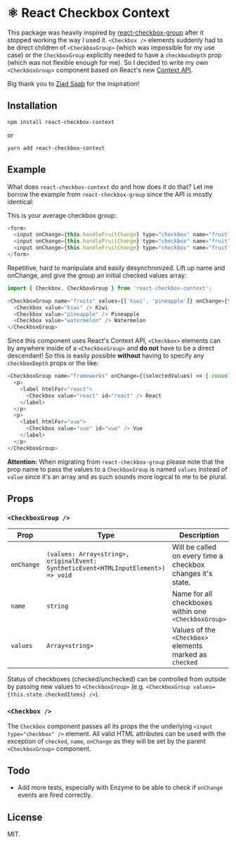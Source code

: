 # ⚛ React Checkbox Context

This package was heavily inspired by [react-checkbox-group](https://github.com/ziad-saab/react-checkbox-group) after it stopped working the way I used it. `<Checkbox />` elements suddenly had to be direct children of `<CheckboxGroup>` (which was impossible for my use case) or the `CheckboxGroup` explicitly needed to have a `checkboxDepth` prop (which was not flexible enough for me). So I decided to write my own `<CheckboxGroup>` component based on React's new [Context API](https://reactjs.org/docs/context.html).

Big thank you to [Ziad Saab](https://github.com/ziad-saab) for the inspiration!

## Installation
```
npm install react-checkbox-context
```
or

```
yarn add react-checkbox-context
```

## Example

What does `react-checkbox-context` do and how does it do that? Let me borrow the example from `react-checkbox-group` since the API is mostly identical:

This is your average checkbox group:

```js
<form>
  <input onChange={this.handleFruitChange} type="checkbox" name="fruit" value="apple" /> Apple
  <input onChange={this.handleFruitChange} type="checkbox" name="fruit" value="orange" /> Orange
  <input onChange={this.handleFruitChange} type="checkbox" name="fruit" value="watermelon" /> Watermelon
</form>
```

Repetitive, hard to manipulate and easily desynchronized. Lift up name and onChange, and give the group an initial checked values array:

```js
import { Checkbox, CheckboxGroup } from 'react-checkbox-context';

<CheckboxGroup name="fruits" values={['kiwi', 'pineapple']} onChange={this.fruitsChanged}>
  <Checkbox value="kiwi" /> Kiwi
  <Checkbox value="pineapple" /> Pineapple
  <Checkbox value="watermelon" /> Watermelon
</CheckboxGroup>
```

Since this component uses React's Context API, `<Checkbox>` elements can by anywhere inside of a `<CheckboxGroup>` and **do not** have to be a direct descendant! So this is easily possible **without** having to specify any `checkboxDepth` props or the like:

```js
<CheckboxGroup name="frameworks" onChange={(selectedValues) => { console.log(selectedValues); }}>
  <p>
    <label htmlFor="react">
      <Checkbox value="react" id="react" /> React
    </label>
  </p>
  <p>
    <label htmlFor="vue">
      <Checkbox value="vue" id="vue" /> Vue
    </label>
  </p>
</CheckboxGroup>
```

**Attention:** When migrating from `react-checkbox-group` please note that the prop name to pass the values to a `CheckboxGroup` is named `values` instead of `value` since it's an array and as such sounds more logical to me to be plural.

## Props

### `<CheckboxGroup />`

| Prop  | Type | Description  |
|-|-|-|
| `onChange` | `(values: Array<string>, originalEvent: SyntheticEvent<HTMLInputElement>) => void` | Will be called on every time a checkbox changes it's state. |
| `name` | `string` | Name for all checkboxes within one `<CheckboxGroup>` |
| `values` | `Array<string>` | Values of the `<Checkbox>` elements marked as `checked` |

Status of checkboxes (checked/unchecked) can be controlled from outside by passing new values to `<CheckboxGroup>` (e.g. `<CheckboxGroup values={this.state.checkedItems} />`).

### `<Checkbox />`

The `Checkbox` component passes all its props the the underlying `<input type="checkbox" />` element. All valid HTML attributes can be used with the exception of `checked`, `name`, `onChange` as they will be set by the parent `<CheckboxGroup>` component.

## Todo

- Add more tests, especially with Enzyme to be able to check if `onChange` events are fired correctly.

## License

MIT.
